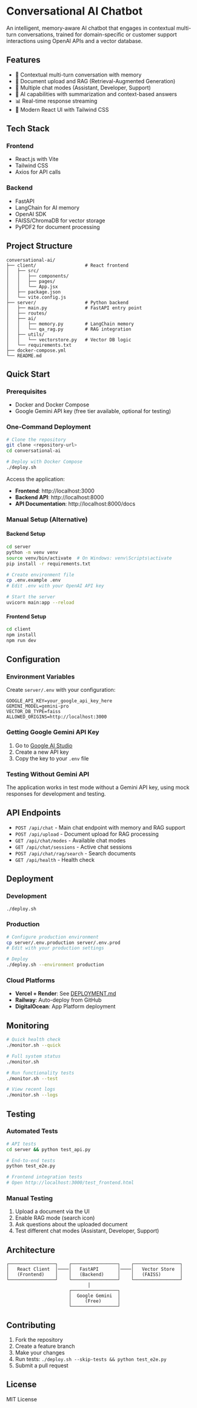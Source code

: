 # Conversational AI Chatbot

An intelligent, memory-aware AI chatbot that engages in contextual multi-turn conversations, trained for domain-specific or customer support interactions using OpenAI APIs and a vector database.

## Features

- 🤖 Contextual multi-turn conversation with memory
- 📁 Document upload and RAG (Retrieval-Augmented Generation)
- 🎯 Multiple chat modes (Assistant, Developer, Support)
- 🧠 AI capabilities with summarization and context-based answers
- 📊 Real-time response streaming
- 🎨 Modern React UI with Tailwind CSS

## Tech Stack

### Frontend
- React.js with Vite
- Tailwind CSS
- Axios for API calls

### Backend
- FastAPI
- LangChain for AI memory
- OpenAI SDK
- FAISS/ChromaDB for vector storage
- PyPDF2 for document processing

## Project Structure

```
conversational-ai/
├── client/                  # React frontend
│   ├── src/
│   │   ├── components/
│   │   ├── pages/
│   │   └── App.jsx
│   ├── package.json
│   └── vite.config.js
├── server/                  # Python backend
│   ├── main.py              # FastAPI entry point
│   ├── routes/
│   ├── ai/
│   │   ├── memory.py        # LangChain memory
│   │   └── qa_rag.py        # RAG integration
│   ├── utils/
│   │   └── vectorstore.py   # Vector DB logic
│   └── requirements.txt
├── docker-compose.yml
└── README.md
```

## Quick Start

### Prerequisites
- Docker and Docker Compose
- Google Gemini API key (free tier available, optional for testing)

### One-Command Deployment

```bash
# Clone the repository
git clone <repository-url>
cd conversational-ai

# Deploy with Docker Compose
./deploy.sh
```

Access the application:
- **Frontend**: http://localhost:3000
- **Backend API**: http://localhost:8000
- **API Documentation**: http://localhost:8000/docs

### Manual Setup (Alternative)

#### Backend Setup
```bash
cd server
python -m venv venv
source venv/bin/activate  # On Windows: venv\Scripts\activate
pip install -r requirements.txt

# Create environment file
cp .env.example .env
# Edit .env with your OpenAI API key

# Start the server
uvicorn main:app --reload
```

#### Frontend Setup
```bash
cd client
npm install
npm run dev
```

## Configuration

### Environment Variables

Create `server/.env` with your configuration:
```env
GOOGLE_API_KEY=your_google_api_key_here
GEMINI_MODEL=gemini-pro
VECTOR_DB_TYPE=faiss
ALLOWED_ORIGINS=http://localhost:3000
```

### Getting Google Gemini API Key

1. Go to [Google AI Studio](https://makersuite.google.com/app/apikey)
2. Create a new API key
3. Copy the key to your `.env` file

### Testing Without Gemini API

The application works in test mode without a Gemini API key, using mock responses for development and testing.

## API Endpoints

- `POST /api/chat` - Main chat endpoint with memory and RAG support
- `POST /api/upload` - Document upload for RAG processing
- `GET /api/chat/modes` - Available chat modes
- `GET /api/chat/sessions` - Active chat sessions
- `POST /api/chat/rag/search` - Search documents
- `GET /api/health` - Health check

## Deployment

### Development
```bash
./deploy.sh
```

### Production
```bash
# Configure production environment
cp server/.env.production server/.env.prod
# Edit with your production settings

# Deploy
./deploy.sh --environment production
```

### Cloud Platforms
- **Vercel + Render**: See [DEPLOYMENT.md](DEPLOYMENT.md)
- **Railway**: Auto-deploy from GitHub
- **DigitalOcean**: App Platform deployment

## Monitoring

```bash
# Quick health check
./monitor.sh --quick

# Full system status
./monitor.sh

# Run functionality tests
./monitor.sh --test

# View recent logs
./monitor.sh --logs
```

## Testing

### Automated Tests
```bash
# API tests
cd server && python test_api.py

# End-to-end tests
python test_e2e.py

# Frontend integration tests
# Open http://localhost:3000/test_frontend.html
```

### Manual Testing
1. Upload a document via the UI
2. Enable RAG mode (search icon)
3. Ask questions about the uploaded document
4. Test different chat modes (Assistant, Developer, Support)

## Architecture

```
┌─────────────────┐    ┌─────────────────┐    ┌─────────────────┐
│   React Client  │────│   FastAPI       │────│   Vector Store  │
│   (Frontend)    │    │   (Backend)     │    │   (FAISS)       │
└─────────────────┘    └─────────────────┘    └─────────────────┘
                              │
                       ┌─────────────────┐
                       │  Google Gemini  │
                       │     (Free)      │
                       └─────────────────┘
```

## Contributing

1. Fork the repository
2. Create a feature branch
3. Make your changes
4. Run tests: `./deploy.sh --skip-tests && python test_e2e.py`
5. Submit a pull request

## License

MIT License
